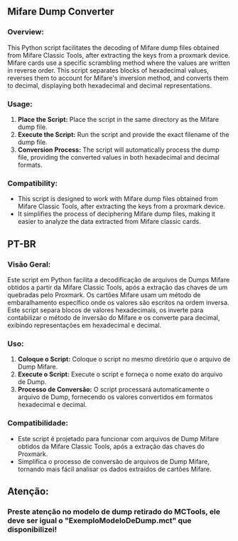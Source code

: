 ## Mifare Dump Converter

### Overview:

This Python script facilitates the decoding of Mifare dump files obtained from Mifare Classic Tools, after extracting the keys from a proxmark device. Mifare cards use a specific scrambling method where the values are written in reverse order. This script separates blocks of hexadecimal values, reverses them to account for Mifare's inversion method, and converts them to decimal, displaying both hexadecimal and decimal representations.

### Usage:

1. **Place the Script:** Place the script in the same directory as the Mifare dump file.
2. **Execute the Script:** Run the script and provide the exact filename of the dump file.
3. **Conversion Process:** The script will automatically process the dump file, providing the converted values in both hexadecimal and decimal formats.

### Compatibility:

- This script is designed to work with Mifare dump files obtained from Mifare Classic Tools, after extracting the keys from a proxmark device.
- It simplifies the process of deciphering Mifare dump files, making it easier to analyze the data extracted from Mifare classic cards.


## PT-BR

### Visão Geral:

Este script em Python facilita a decodificação de arquivos de Dumps Mifare obtidos a partir da Mifare Classic Tools, após a extração das chaves de um quebradas pelo Proxmark. Os cartões Mifare usam um método de embaralhamento específico onde os valores são escritos na ordem inversa. Este script separa blocos de valores hexadecimais, os inverte para contabilizar o método de inversão do Mifare e os converte para decimal, exibindo representações em hexadecimal e decimal.

### Uso:

1. **Coloque o Script:** Coloque o script no mesmo diretório que o arquivo de Dump Mifare.
2. **Execute o Script:** Execute o script e forneça o nome exato do arquivo de Dump.
3. **Processo de Conversão:** O script processará automaticamente o arquivo de Dump, fornecendo os valores convertidos em formatos hexadecimal e decimal.

### Compatibilidade:

- Este script é projetado para funcionar com arquivos de Dump Mifare obtidos da Mifare Classic Tools, após a extração das chaves do Proxmark.
- Simplifica o processo de conversão de arquivos de Dump Mifare, tornando mais fácil analisar os dados extraídos de cartões Mifare.

## Atenção:
### Preste atenção no modelo de dump retirado do MCTools, ele deve ser igual o "ExemploModeloDeDump.mct" que disponibilizei!





